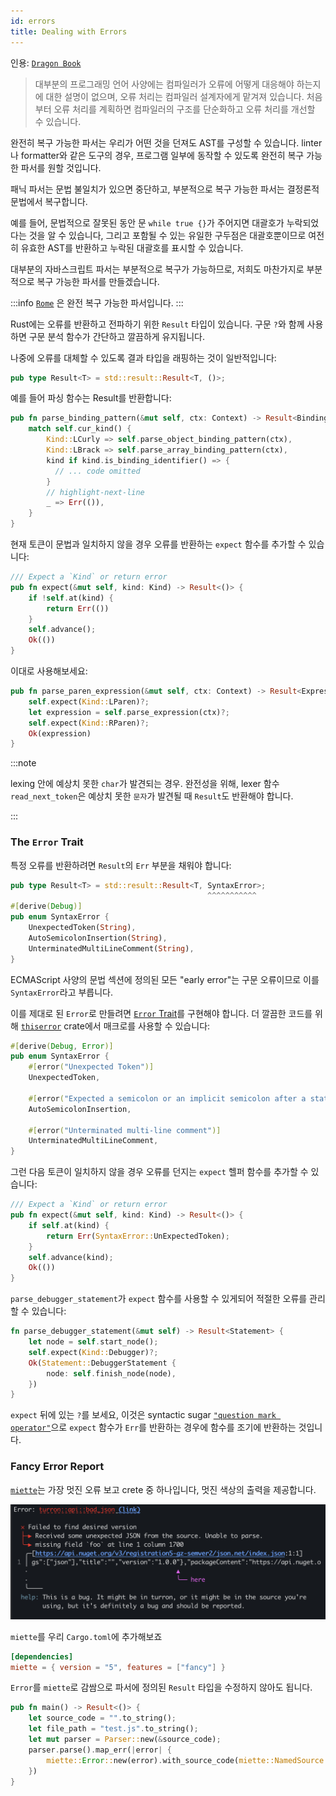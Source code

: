 ```yaml
---
id: errors
title: Dealing with Errors
---
```


인용: [`Dragon Book`](HTTPS://www.amazon.com/Compilers-Principles-Techniques-Tools-2nd/dp/0321486811)


> 대부분의 프로그래밍 언어 사양에는 컴파일러가 오류에 어떻게 대응해야 하는지에 대한 설명이 없으며, 오류 처리는 컴파일러 설계자에게 맡겨져 있습니다.
> 처음부터 오류 처리를 계획하면 컴파일러의 구조를 단순화하고 오류 처리를 개선할 수 있습니다.

완전히 복구 가능한 파서는 우리가 어떤 것을 던져도 AST를 구성할 수 있습니다.
linter나 formatter와 같은 도구의 경우, 프로그램 일부에 동작할 수 있도록 완전히 복구 가능한 파서를 원할 것입니다.

패닉 파서는 문법 불일치가 있으면 중단하고, 부분적으로 복구 가능한 파서는 결정론적 문법에서 복구합니다.

예를 들어, 문법적으로 잘못된 동안 문 `while true {}`가 주어지면 대괄호가 누락되었다는 것을 알 수 있습니다,
그리고 포함될 수 있는 유일한 구두점은 대괄호뿐이므로 여전히 유효한 AST를 반환하고 누락된 대괄호를 표시할 수 있습니다.

대부분의 자바스크립트 파서는 부분적으로 복구가 가능하므로, 저희도 마찬가지로 부분적으로 복구 가능한 파서를 만들겠습니다.

:::info
[`Rome`](HTTPS://github.com/rome/tools) 은 완전 복구 가능한 파서입니다.
:::

Rust에는 오류를 반환하고 전파하기 위한 `Result` 타입이 있습니다.
구문 `?`와 함께 사용하면 구문 분석 함수가 간단하고 깔끔하게 유지됩니다.

나중에 오류를 대체할 수 있도록 결과 타입을 래핑하는 것이 일반적입니다:

```rust
pub type Result<T> = std::result::Result<T, ()>;
```

예를 들어 파싱 함수는 Result를 반환합니다:

```rust
pub fn parse_binding_pattern(&mut self, ctx: Context) -> Result<BindingPattern<'a>> {
    match self.cur_kind() {
        Kind::LCurly => self.parse_object_binding_pattern(ctx),
        Kind::LBrack => self.parse_array_binding_pattern(ctx),
        kind if kind.is_binding_identifier() => {
          // ... code omitted
        }
        // highlight-next-line
        _ => Err(()),
    }
}
```

현재 토큰이 문법과 일치하지 않을 경우 오류를 반환하는 `expect` 함수를 추가할 수 있습니다:

```rust
/// Expect a `Kind` or return error
pub fn expect(&mut self, kind: Kind) -> Result<()> {
    if !self.at(kind) {
        return Err(())
    }
    self.advance();
    Ok(())
}
```

이대로 사용해보세요:

```rust
pub fn parse_paren_expression(&mut self, ctx: Context) -> Result<Expression> {
    self.expect(Kind::LParen)?;
    let expression = self.parse_expression(ctx)?;
    self.expect(Kind::RParen)?;
    Ok(expression)
}
```

:::note

lexing 안에 예상치 못한 `char`가 발견되는 경우.
완전성을 위해, lexer 함수 `read_next_token`은 예상치 못한 `문자`가 발견될 때 `Result`도 반환해야 합니다.

:::

### The `Error` Trait

특정 오류를 반환하려면 `Result`의 `Err` 부분을 채워야 합니다:

```rust
pub type Result<T> = std::result::Result<T, SyntaxError>;
                                            ^^^^^^^^^^^
#[derive(Debug)]
pub enum SyntaxError {
    UnexpectedToken(String),
    AutoSemicolonInsertion(String),
    UnterminatedMultiLineComment(String),
}
```

ECMAScript 사양의 문법 섹션에 정의된 모든 "early error"는 구문 오류이므로 이를 `SyntaxError`라고 부릅니다.

이를 제대로 된 `Error`로 만들려면 [`Error` Trait](HTTPS://doc.rust-lang.org/std/error/trait.Error.html)를 구현해야 합니다. 더 깔끔한 코드를 위해 [`thiserror`](HTTPS://docs.rs/thiserror/latest/thiserror) crate에서 매크로를 사용할 수 있습니다:

```rust
#[derive(Debug, Error)]
pub enum SyntaxError {
    #[error("Unexpected Token")]
    UnexpectedToken,

    #[error("Expected a semicolon or an implicit semicolon after a statement, but found none")]
    AutoSemicolonInsertion,

    #[error("Unterminated multi-line comment")]
    UnterminatedMultiLineComment,
}
```

그런 다음 토큰이 일치하지 않을 경우 오류를 던지는 `expect` 헬퍼 함수를 추가할 수 있습니다:

```rust
/// Expect a `Kind` or return error
pub fn expect(&mut self, kind: Kind) -> Result<()> {
    if self.at(kind) {
        return Err(SyntaxError::UnExpectedToken);
    }
    self.advance(kind);
    Ok(())
}
```

`parse_debugger_statement`가 `expect` 함수를 사용할 수 있게되어 적절한 오류를 관리할 수 있습니다:

```rust
fn parse_debugger_statement(&mut self) -> Result<Statement> {
    let node = self.start_node();
    self.expect(Kind::Debugger)?;
    Ok(Statement::DebuggerStatement {
        node: self.finish_node(node),
    })
}
```

`expect` 뒤에 있는 `?`를 보세요,
이것은 syntactic sugar [`"question mark operator"`](HTTPS://doc.rust-lang.org/book/ch09-02-recoverable-errors-with-result.html#a-shortcut-for-propagating-errors-the--operator)으로 `expect` 함수가 `Err`를 반환하는 경우에 함수를 조기에 반환하는 것입니다.

### Fancy Error Report

[`miette`](HTTPS://docs.rs/miette/latest/miette)는 가장 멋진 오류 보고 crete 중 하나입니다,
멋진 색상의 출력을 제공합니다.

![`miette`](HTTPS://raw.githubusercontent.com/zkat/miette/main/images/serde_json.png)

`miette`를 우리 `Cargo.toml`에 추가해보죠

```toml
[dependencies]
miette = { version = "5", features = ["fancy"] }
```

`Error`를 `miette`로 감쌈으로 파서에 정의된 `Result` 타입을 수정하지 않아도 됩니다.

```rust
pub fn main() -> Result<()> {
    let source_code = "".to_string();
    let file_path = "test.js".to_string();
    let mut parser = Parser::new(&source_code);
    parser.parse().map_err(|error| {
        miette::Error::new(error).with_source_code(miette::NamedSource::new(file_path, source_code))
    })
}
```

